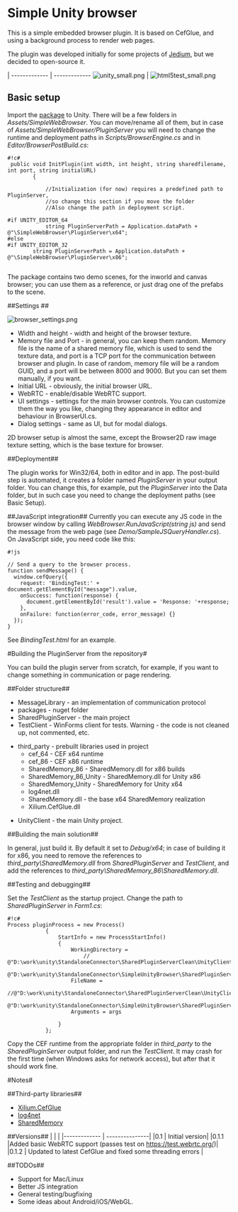 # Simple Unity browser #

This is a simple embedded browser plugin. It is based on CefGlue, and using a background process to render web pages. 

The plugin was developed initially for some projects of [Jedium](https://jedium.com/), but we decided to open-source it.
    
  | 
------------- | -------------
![unity_small.png](https://bitbucket.org/repo/xLMGXM/images/2197541935-unity_small.png)  | ![html5test_small.png](https://bitbucket.org/repo/xLMGXM/images/3949485457-html5test_small.png)


## Basic setup ##

Import the [package](https://bitbucket.org/vitaly_chashin/simpleunitybrowser/downloads) to Unity. There will be a few folders in *Assets/SimpleWebBrowser*. You can move/rename all of them, but in case of *Assets/SimpleWebBrowser/PluginServer* you will need to change the runtime and deployment paths in *Scripts/BrowserEngine.cs* and in *Editor/BrowserPostBuild.cs*:


```
#!c#
 public void InitPlugin(int width, int height, string sharedfilename, int port, string initialURL)
        {

            //Initialization (for now) requires a predefined path to PluginServer,
            //so change this section if you move the folder
            //Also change the path in deployment script.

#if UNITY_EDITOR_64
            string PluginServerPath = Application.dataPath + @"\SimpleWebBrowser\PluginServer\x64";
#else
#if UNITY_EDITOR_32
        string PluginServerPath = Application.dataPath + @"\SimpleWebBrowser\PluginServer\x86";


```

The package contains two demo scenes, for the inworld and canvas browser; you can use them as a reference, or just drag one of the prefabs to the scene.
 
##Settings ##

![browser_settings.png](https://bitbucket.org/repo/xLMGXM/images/2087941195-browser_settings.png)

* Width and height - width and height of the browser texture.
* Memory file and Port - in general, you can keep them random. Memory file is the name of a shared memory file, which is used to send the texture data, and port is a TCP port for the communication between browser and plugin. In case of random, memory file will be a random GUID, and a port will be between 8000 and 9000. But you can set them manually, if you want.
* Initial URL - obviously, the initial browser URL.
* WebRTC - enable/disable WebRTC support.
* UI settings - settings for the main browser controls. You can customize them the way you like, changing they appearance in editor and behaviour in BrowserUI.cs. 
* Dialog settings - same as UI, but for modal dialogs.

2D browser setup is almost the same, except the Browser2D raw image texture setting, which is the base texture for browser.

##Deployment##

The plugin works for Win32/64, both in editor and in app. The post-build step is automated, it creates a folder named *PluginServer* in your output folder. You can change this, for example, put the *PluginServer* into the Data folder, but in such case you need to change the deployment paths (see Basic Setup).

##JavaScript integration##
Currently you can execute any JS code in the browser window by calling *WebBrowser.RunJavaScript(string js)* and send the message from the web page (see *Demo/SampleJSQueryHandler.cs*). On JavaScript side, you need code like this:


```
#!js

// Send a query to the browser process.
function sendMessage() {
  window.cefQuery({
    request: 'BindingTest:' + document.getElementById("message").value,
    onSuccess: function(response) {
      document.getElementById('result').value = 'Response: '+response;
    },
    onFailure: function(error_code, error_message) {}
  });
}
```
See *BindingTest.html* for an example.


#Building the PluginServer from the repository#

You can build the plugin server from scratch, for example, if you want to change something in communication or page rendering.

##Folder structure##

* MessageLibrary - an implementation of communication protocol
* packages - nuget folder
* SharedPluginServer - the main project
* TestClient - WinForms client for tests. Warning - the code is not cleaned up, not commented, etc.
+ third_party - prebuilt libraries used in project
    * cef_64 - CEF x64 runtime
    * cef_86 - CEF x86 runtime
    * SharedMemory_86 - SharedMemory.dll for x86 builds
    * SharedMemory_86_Unity - SharedMemory.dll for Unity x86
    * SharedMemory_Unity - SharedMemory for Unity x64
    * log4net.dll
    * SharedMemory.dll - the base x64 SharedMemory realization
    * Xilium.CefGlue.dll
* UnityClient - the main Unity project.

##Building the main solution##

In general, just build it. By default it set to *Debug/x64*; in case of building it for x86, you need to remove the references to *third_party\SharedMemory.dll* from *SharedPluginServer* and *TestClient*, and add the references to *third_party\SharedMemory_86\SharedMemory.dll*.

##Testing and debugging##

Set the *TestClient* as the startup project. Change the path to *SharedPluginServer* in *Form1.cs*:

```
#!c#
Process pluginProcess = new Process()
            {
                StartInfo = new ProcessStartInfo()
                {
                    WorkingDirectory =
                        //  @"D:\work\unity\StandaloneConnector\SharedPluginServerClean\UnityClient\Output\x86\PluginServer",
                        @"D:\work\unity\StandaloneConnector\SimpleUnityBrowser\SharedPluginServer\bin\x64\Debug",
                    FileName =
                     //@"D:\work\unity\StandaloneConnector\SharedPluginServerClean\UnityClient\Output\x86\PluginServer\SharedPluginServer.exe",
                        @"D:\work\unity\StandaloneConnector\SimpleUnityBrowser\SharedPluginServer\bin\x64\Debug\SharedPluginServer.exe",
                    Arguments = args
                    
                }
            };

```

Copy the CEF runtime from the appropriate folder in *third_party* to the *SharedPluginServer* output folder, and run the *TestClient*. It may crash for the first time (when Windows asks for network access), but after that it should work fine.

#Notes#

##Third-party libraries##

* [Xilium.CefGlue](http://xilium.bitbucket.org/cefglue/)
* [log4net](https://www.nuget.org/packages/log4net/)
* [SharedMemory](https://github.com/spazzarama/SharedMemory)

##Versions##
|              |                |
|------------- | ---------------|
|0.1           | Initial version|
|0.1.1         |Added basic WebRTC support (passes test on https://test.webrtc.org/)|
|0.1.2         | Updated to latest CefGlue and fixed some threading errors |

##TODOs##

* Support for Mac/Linux
* Better JS integration
* General testing/bugfixing
* Some ideas about Android/iOS/WebGL.
